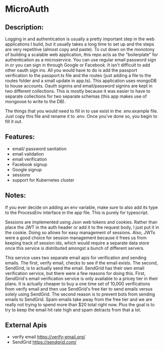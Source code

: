 # MicroAuth

## Description:
Logging in and authentication is usually a pretty important step in the web applications I build, but it usually takes a long time to set up and the steps are very repetitive (almost copy and paste). To cut down on the monotony of building a scalable web application, this repo acts as the "boilerplate" for authentication as a microservice. You can use regular email password sign in or you can sign in through Google or Facebook. It isn't difficult to add other oauth sign ins. All you would have to do is add the passport verification to the passport.ts file and the routes (just adding a file to the routes folder and a small update in app.ts). This application uses mongoDB to house accounts. Oauth signins and email/password signins are kept in two different collections. This is mostly because it was easier to have to separate collections for two separate schemas (this app makes use of mongoose to write to the DB). 

The things that you would need to fill in to use exist in the .env.example file. Just copy this file and rename it to .env. Once you've done so, you begin to fill it out.

## Features:
- email/ password sanitation
- email validation
- email verification
- Facebook signup
- Google signup
- sessions
- support for Kubernetes cluster

## Notes:
If you ever decide on adding an env variable, make sure to also add its type to the ProcessEnv interface in the app file. This is purely for typescript.

Sessions are implemented using Json web tokens and cookies. Rather than place the JWT in the auth header or add it to the request body, I just put it in the cookie. Doing so allows for easy management of sessions. Also, JWTs were a good choice for session management because it frees us from keeping track of session ids, which would require a separate data store once this service is distributed amongst a bunch of different servers.

This service uses two separate email apis for verification and sending emails. The first, verify email, checks to see if the email exists. The second, SendGrid, is to actually send the email. SendGrid has their own email verification service, but there were a few reasons for doing this. First, SendGrid's email verification service is only available to a pricey tier in their plans. It is actually cheaper to buy a one time set of 10,000 verifications from verify email and then use SendGrid's free tier to send emails versus solely using SendGrid. The second reason is to prevent bots from sending emails to SendGrid. Spam emails take away from the free tier and we are really not trying to spend more than $20 total right now. Plus the goal is to try to keep the email hit rate high and spam detracts from that a lot.

## External Apis
- verify email https://verify-email.org/
- SendGrid https://sendgrid.com/
